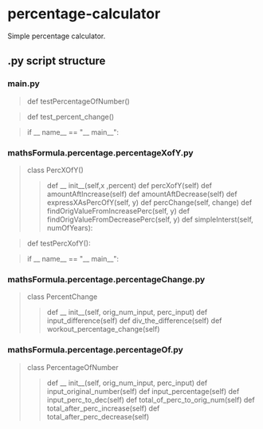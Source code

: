 # percentage-calculator
Simple percentage calculator.

## .py script structure

### main.py
> def testPercentageOfNumber()

> def test_percent_change()

> if __ name__ == "__ main__":

### mathsFormula.percentage.percentageXofY.py

> class PercXOfY()
>> def __ init__(self,x ,percent)
>> def percXofY(self)
>> def amountAftIncrease(self)
>> def amountAftDecrease(self)
>> def expressXAsPercOfY(self, y)
>> def percChange(self, change)
>> def findOrigValueFromIncreasePerc(self, y)
>> def findOrigValueFromDecreasePerc(self, y)
>> def simpleInterst(self, numOfYears):

> def testPercXofY():

> if __ name__ == "__ main__":


### mathsFormula.percentage.percentageChange.py

> class PercentChange
>> def __ init__(self, orig_num_input, perc_input)
>> def input_difference(self)
>> def div_the_difference(self)
>> def workout_percentage_change(self)

### mathsFormula.percentage.percentageOf.py

> class PercentageOfNumber
>> def __ init__(self, orig_num_input, perc_input)
>> def input_original_number(self)
>> def input_percentage(self)
>> def input_perc_to_dec(self)
>> def total_of_perc_to_orig_num(self)
>> def total_after_perc_increase(self)
>> def total_after_perc_decrease(self)